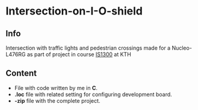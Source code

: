 # Intersection-on-I-O-shield

## Info
Intersection with traffic lights and pedestrian crossings made for a Nucleo-L476RG as part of project in course [IS1300](https://www.kth.se/student/kurser/kurs/IS1300) at KTH

## Content
- File with code written by me in **C**.
- **.Ioc** file with related setting for configuring development board.
- **-zip** file with the complete project.
